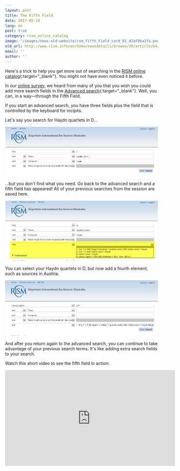 ```yaml
---
layout: post
title: The Fifth Field
date: 2017-05-10
lang: en
post: true
category: rism_online_catalog
image: "/images/news-old-website/csm_Fifth_Field_card_01_d2af8ba1fa.png"
old_url: http://www.rism.info/en/home/newsdetails/browse/30/article/64/the-fifth-field.html
email: ''
author: ''
---
```


Here's a trick to help you get more out of searching in the [RISM online catalog](https://opac.rism.info/){:target="_blank"}. You might not have even noticed it before.

In our [online survey](/community/survey.html), we heard from many of you that you wish you could add more search fields in the [Advanced search](https://opac.rism.info/metaopac/start.do?View=rism&SearchType=2&Language=en){:target="_blank"}. Well, you can, in a way—through the Fifth Field.

If you start an advanced search, you have three fields plus the field that is controlled by the keyboard for incipits.

Let's say you search for Haydn quartets in D...

![Advanced search](/resources-old-website/news/Fuenftes_Feld1.jpg)

...but you don't find what you need. Go back to the advanced search and a fifth field has appeared! All of your previous searches from the session are saved here.

![Fifth field](/resources-old-website/news/Fuenftes_Feld2_1010_x_395.jpg)

You can select your Haydn quartets in D, but now add a fourth element, such as sources in Austria.

![Fifth field with more search terms](/resources-old-website/news/Fuenftes_Feld3_1007_x_363.jpg)

And after you return again to the advanced search, you can continue to take advantage of your previous search terms. It's like adding extra search fields to your search.


Watch this short video to see the fifth field in action:

<iframe width="560" height="315" src="https://www.youtube.com/embed/HTpQOVfLZGc" title="YouTube video player" frameborder="0" allow="accelerometer; autoplay; clipboard-write; encrypted-media; gyroscope; picture-in-picture" allowfullscreen></iframe>
